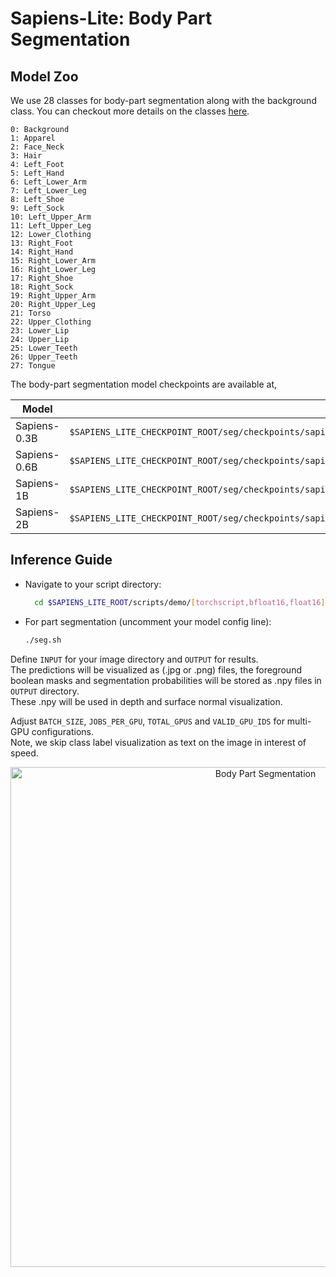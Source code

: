 # Sapiens-Lite: Body Part Segmentation

## Model Zoo
We use 28 classes for body-part segmentation along with the background class.
You can checkout more details on the classes [here](../../seg/mmseg/datasets/goliath.py).

```
0: Background
1: Apparel
2: Face_Neck
3: Hair
4: Left_Foot
5: Left_Hand
6: Left_Lower_Arm
7: Left_Lower_Leg
8: Left_Shoe
9: Left_Sock
10: Left_Upper_Arm
11: Left_Upper_Leg
12: Lower_Clothing
13: Right_Foot
14: Right_Hand
15: Right_Lower_Arm
16: Right_Lower_Leg
17: Right_Shoe
18: Right_Sock
19: Right_Upper_Arm
20: Right_Upper_Leg
21: Torso
22: Upper_Clothing
23: Lower_Lip
24: Upper_Lip
25: Lower_Teeth
26: Upper_Teeth
27: Tongue
```

The body-part segmentation model checkpoints are available at,

| Model         | Checkpoint Path
|---------------|--------------------------------------------------------------------------------------------------
| Sapiens-0.3B  | `$SAPIENS_LITE_CHECKPOINT_ROOT/seg/checkpoints/sapiens_0.3b/sapiens_0.3b_goliath_best_goliath_mIoU_7673_epoch_194_$MODE.pt2`
| Sapiens-0.6B  | `$SAPIENS_LITE_CHECKPOINT_ROOT/seg/checkpoints/sapiens_0.6b/sapiens_0.6b_goliath_best_goliath_mIoU_7777_epoch_178_$MODE.pt2`
| Sapiens-1B  | `$SAPIENS_LITE_CHECKPOINT_ROOT/seg/checkpoints/sapiens_1b/sapiens_1b_goliath_best_goliath_mIoU_7994_epoch_151_$MODE.pt2`
| Sapiens-2B  | `$SAPIENS_LITE_CHECKPOINT_ROOT/seg/checkpoints/sapiens_2b/sapiens_2b_goliath_best_goliath_mIoU_8111_epoch_155_$MODE.pt2`


## Inference Guide

- Navigate to your script directory:
  ```bash
    cd $SAPIENS_LITE_ROOT/scripts/demo/[torchscript,bfloat16,float16]
  ```
- For part segmentation (uncomment your model config line):
  ```bash
  ./seg.sh
  ```

Define `INPUT` for your image directory and `OUTPUT` for results.\
The predictions will be visualized as (.jpg or .png) files, the foreground boolean masks and segmentation probabilities will be stored as .npy files in `OUTPUT` directory.\
These .npy will be used in depth and surface normal visualization.

Adjust `BATCH_SIZE`, `JOBS_PER_GPU`, `TOTAL_GPUS` and `VALID_GPU_IDS` for multi-GPU configurations.\
Note, we skip class label visualization as text on the image in interest of speed.

<p align="center">
  <img src="../assets/seg.gif" alt="Body Part Segmentation" width="800" style="margin-right: 10px;"/>
</p>
